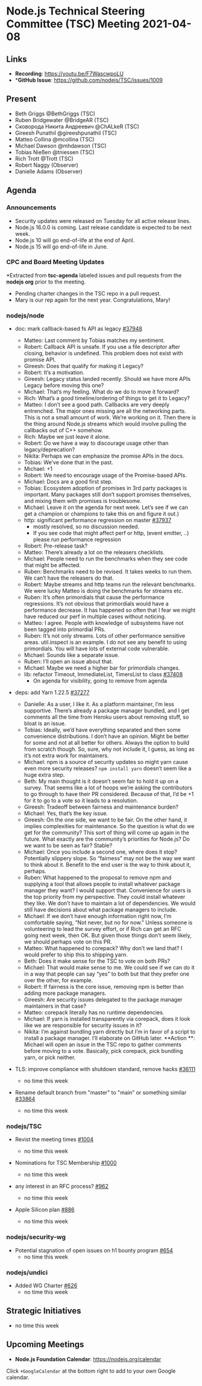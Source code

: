 # Node.js Technical Steering Committee (TSC) Meeting 2021-04-08

## Links

* **Recording**: <https://youtu.be/F7WascwpoLU>
* ***GitHub Issue**: <https://github.com/nodejs/TSC/issues/1009>

## Present

* Beth Griggs @BethGriggs (TSC)
* Ruben Bridgewater @BridgeAR (TSC)
* Сковорода Никита Андреевич @ChALkeR (TSC)
* Gireesh Punathil @gireeshpunathil (TSC)
* Matteo Collina @mcollina (TSC)
* Michael Dawson @mhdawson (TSC)
* Tobias Nießen @tniessen (TSC)
* Rich Trott @Trott (TSC)
* Robert Naggy (Observer)
* Danielle Adams (Observer)

## Agenda

### Announcements

* Security updates were released on Tuesday for all active release lines.
* Node.js 16.0.0 is coming. Last release candidate is expected to be next week.
* Node.js 10 will go end-of-life at the end of April.
* Node.js 15 will go end-of-life in June.

### CPC and Board Meeting Updates

*Extracted from **tsc-agenda** labeled issues and pull requests from the **nodejs org** prior to the meeting.

* Pending charter changes in the TSC repo in a pull request.
* Mary is our rep again for the next year. Congratulations, Mary!

### nodejs/node
* doc: mark callback-based fs API as legacy [#37948](https://github.com/nodejs/node/pull/37948)
  * Matteo: Last comment by Tobias matches my sentiment.
  * Robert: Callback API is unsafe. If you use a file descriptor after closing, behavior is undefined. This problem does not exist with promise API.
  * Gireesh: Does that qualify for making it Legacy?
  * Robert: It’s a motivation.
  * Gireesh: Legacy status landed recently. Should we have more APIs Legacy before moving this one?
  * Michael: That’s my feeling. What do we do to move it forward?
  * Rich: What’s a good timeline/ordering of things to get it to Legacy?
  * Matteo: I don’t see a good path. Callbacks are very deeply entrenched. The major ones missing are all the networking parts. This is not a small amount of work. We’re working on it.  Then there is the thing around Node.js streams which would involve pulling the callbacks out of C++ somehow.
  * Rich: Maybe we just leave it alone.
  * Robert: Do we have a way to discourage usage other than legacy/deprecation?
  * Nikita: Perhaps we can emphasize the promise APIs in the docs.
  * Tobias: We’ve done that in the past.
  * Michael: +1
  * Robert: We need to encourage usage of the Promise-based APIs.
  * Michael: Docs are a good first step.
  * Tobias: Ecosystem adoption of promises in 3rd party packages is important. Many packages still don’t support promises themselves, and mixing them with promises is troublesome.
  * Michael: Leave it on the agenda for next week. Let’s see if we can get a champion or champions to take this on and figure it out.)
  * http: significant performance regression on master [#37937](https://github.com/nodejs/node/issues/37937)
    * mostly resolved, so no discussion needed.
    * If you see code that might affect perf or http, (event emitter, ..) please run performance
      regression
  * Robert: Pre-release task?
  * Matteo: There’s already a lot on the releasers checklists.
  * Michael: People need to run the benchmarks when they see code that might be affected.
  * Ruben: Benchmarks need to be revised. It takes weeks to run them. We can’t have the releasers do that.
  * Robert: Maybe streams and http teams run the relevant benchmarks. We were lucky Matteo is doing the benchmarks for streams etc.
  * Ruben: It’s often primordials that cause the performance regressions. It’s not obvious that primordials would have a performance decrease. It has happened so often that I fear we might have reduced our perf in multiple cases without noticing.
  * Matteo: I agree. People with knowledge of subsystems have not been tagged into primordial PRs.
  * Ruben: It’s not only streams. Lots of other performance sensitive areas. util.inspect is an example. I do not see any benefit to using primordials. You will have lots of external code vulnerable.
  * Michael: Sounds like a separate issue.
  * Ruben: I’ll open an issue about that.
  * Michael: Maybe we need a higher bar for primordials changes.
  * lib: refactor Timeout, ImmediateList, TimersList to class [#37408](https://github.com/nodejs/node/pull/37408)
    * On agenda for visibility, going to remove from agenda

* deps: add Yarn 1.22.5 [#37277](https://github.com/nodejs/node/pull/37277)
  * Danielle: As a user, I like it. As a platform maintainer, I’m less supportive. There’s already a package manager bundled, and I get comments all the time from Heroku users about removing stuff, so bloat is an issue.
  * Tobias: Ideally, we’d have everything separated and then some convenience distributions. I don’t have an opinion. Might be better for some and not at all better for others. Always the option to build from scratch though. So, sure, why not include it, I guess, as long as it’s not extra work for maintainers.
  * Michael: npm is a source of security updates so might yarn cause even more security releases? `npm install yarn` doesn’t seem like a huge extra step.
  * Beth: My main thought is it doesn’t seem fair to hold it up on a survey. That seems like a lot of hoops we’re asking the contributors to go through to have their PR considered. Because of that, I’d be +1 for it to go to a vote so it leads to a resolution.
  * Gireesh: Tradeoff between fairness and maintenance burden?
  * Michael: Yes, that’s the key issue.
  * Gireesh: On the one side, we want to be fair. On the other hand, it implies complexities for maintenance. So the question is what do we get for the community? This sort of thing will come up again in the future. What exactly are the community’s priorities for Node.js? Do we want to be seen as fair? Stable?
  * Michael: Once you include a second one, where does it stop? Potentially slippery slope. So “fairness” may not be the way we want to think about it. Benefit to the end user is the way to think about it, perhaps.
  * Ruben: What happened to the proposal to remove npm and supplying a tool that allows people to install whatever package manager they want? I would support that. Convenience for users is the top priority from my perspective. They could install whatever they like. We don’t have to maintain a lot of dependencies. We would still have decisions about what package managers to include.
  * Michael: If we don’t have enough information right now, I’m comfortable saying, “Not never, but no for now.” Unless someone is volunteering to lead the survey effort, or if Rich can get an RFC going next week, then OK. But given those things don’t seem likely, we should perhaps vote on this PR.
  * Matteo: What happened to corepack? Why don’t we land that? I would prefer to ship this to shipping yarn.
  * Beth: Does it make sense for the TSC to vote on both PRs?
  * Michael: That would make sense to me. We could see if we can do it in a way that people can say “yes” to both but that they prefer one over the other, for example.
  * Robert: If fairness is the core issue, removing npm is better than adding more package managers.
  * Gireesh: Are security issues delegated to the package manager maintainers in that case?
  * Matteo: corepack literally has no runtime dependencies.
  * Michael: If yarn is installed transparently via corepack, does it look like we are responsible for security issues in it?
  * Nikita: I’m against bundling yarn directly but I’m in favor of a script to install a package manager. I’ll elaborate on GitHub later.
  **Action  **: Michael will open an issue in the TSC repo to gather comments before moving to a vote. Basically, pick corepack, pick bundling yarn, or pick neither.

* TLS: improve compliance with shutdown standard, remove hacks [#36111](https://github.com/nodejs/node/pull/36111)
  * no time this week

* Rename default branch from "master" to "main" or something similar [#33864](https://github.com/nodejs/node/issues/33864)
  * no time this week

### nodejs/TSC

* Revist the meeting times [#1004](https://github.com/nodejs/TSC/issues/1004)
  * no time this week

* Nominations for TSC Membership [#1000](https://github.com/nodejs/TSC/issues/1000)
  * no time this week

* any interest in an RFC process? [#962](https://github.com/nodejs/TSC/issues/962)
  * no time this week

* Apple Silicon plan [#886](https://github.com/nodejs/TSC/issues/886)
  * no time this week

### nodejs/security-wg

* Potential stagnation of open issues on h1 bounty program [#654](https://github.com/nodejs/security-wg/issues/654)
  * no time this week

### nodejs/undici

* Added WG Charter [#626](https://github.com/nodejs/undici/pull/626)
  * no time this week

## Strategic Initiatives
* no time this week

## Upcoming Meetings

* **Node.js Foundation Calendar**: <https://nodejs.org/calendar>

Click `+GoogleCalendar` at the bottom right to add to your own Google calendar.
